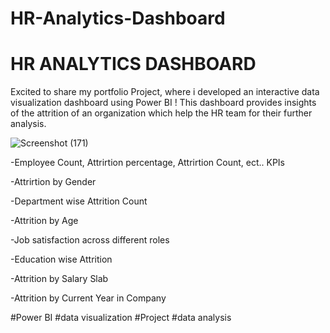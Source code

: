 # HR-Analytics-Dashboard

# HR ANALYTICS DASHBOARD
Excited to share my portfolio Project, where i developed an interactive data visualization dashboard using Power BI ! This dashboard provides insights of the attrition of an organization which help the HR team for their further analysis.

![Screenshot (171)](https://github.com/Sheshanth-Reddy/HR-Analytics-Dashboard-/assets/147310329/d9eee5ed-c44c-4728-9d24-a8c8e7641199)

-Employee Count, Attrirtion percentage, Attrirtion Count, ect.. KPIs

-Attrirtion by Gender

-Department wise Attrition Count

-Attrition by Age

-Job satisfaction across different roles

-Education wise Attrition

-Attrition by Salary Slab

-Attrition  by Current Year in Company 

#Power BI #data visualization #Project #data analysis
